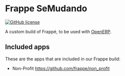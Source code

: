 # Frappe SeMudando
[![GitHub license](https://img.shields.io/github/license/SeMudando/frappe_semudando)](https://github.com/SeMudando/frappe_semudando/blob/main/LICENSE)

A custom build of Frappé, to be used with [OpenERP](https://github.com/frappe/erpnext).

## Included apps

These are the apps that are included in our Frappe build:

- Non-Profit https://github.com/frappe/non_profit
